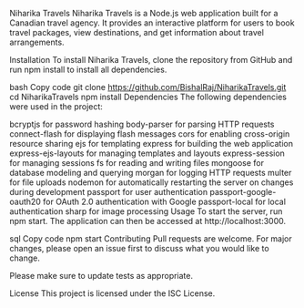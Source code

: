 Niharika Travels
Niharika Travels is a Node.js web application built for a Canadian travel agency. It provides an interactive platform for users to book travel packages, view destinations, and get information about travel arrangements.

Installation
To install Niharika Travels, clone the repository from GitHub and run npm install to install all dependencies.

bash
Copy code
git clone https://github.com/BishalRaj/NiharikaTravels.git
cd NiharikaTravels
npm install
Dependencies
The following dependencies were used in the project:

bcryptjs for password hashing
body-parser for parsing HTTP requests
connect-flash for displaying flash messages
cors for enabling cross-origin resource sharing
ejs for templating
express for building the web application
express-ejs-layouts for managing templates and layouts
express-session for managing sessions
fs for reading and writing files
mongoose for database modeling and querying
morgan for logging HTTP requests
multer for file uploads
nodemon for automatically restarting the server on changes during development
passport for user authentication
passport-google-oauth20 for OAuth 2.0 authentication with Google
passport-local for local authentication
sharp for image processing
Usage
To start the server, run npm start. The application can then be accessed at http://localhost:3000.

sql
Copy code
npm start
Contributing
Pull requests are welcome. For major changes, please open an issue first to discuss what you would like to change.

Please make sure to update tests as appropriate.

License
This project is licensed under the ISC License.
